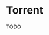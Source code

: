 # Torrent

TODO

<!--
https://rarbgget.org
https://solidtorrents.to
https://torrentfreak.com/how-to-create-a-torrent
https://rutracker.net
-->
